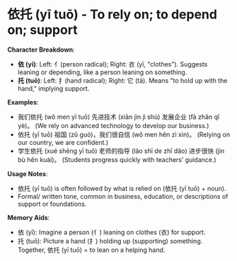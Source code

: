 # **依托 (yī tuō) - To rely on; to depend on; support**

**Character Breakdown**:  
- **依 (yī)**: Left: 亻(person radical); Right: 衣 (yī, "clothes"). Suggests leaning or depending, like a person leaning on something.  
- **托 (tuō)**: Left: 扌(hand radical); Right: 它 (tā). Means "to hold up with the hand," implying support.

**Examples**:  
- 我们依托 (wǒ men yī tuō) 先进技术 (xiān jìn jì shù) 发展企业 (fā zhǎn qǐ yè)。 (We rely on advanced technology to develop our business.)  
- 依托 (yī tuō) 祖国 (zǔ guó)，我们很自信 (wǒ men hěn zì xìn)。 (Relying on our country, we are confident.)  
- 学生依托 (xué shēng yī tuō) 老师的指导 (lǎo shī de zhǐ dǎo) 进步很快 (jìn bù hěn kuài)。 (Students progress quickly with teachers’ guidance.)

**Usage Notes**:  
- 依托 (yī tuō) is often followed by what is relied on (依托 (yī tuō) + noun).  
- Formal/ written tone, common in business, education, or descriptions of support or foundations.

**Memory Aids**:  
- 依 (yī): Imagine a person (亻) leaning on clothes (衣) for support.  
- 托 (tuō): Picture a hand (扌) holding up (supporting) something.  
Together, 依托 (yī tuō) = to lean on a helping hand.